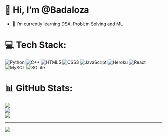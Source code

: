 # 👋 Hi, I’m @Badaloza
<!-- - 👀 I’m interested in  -->
- 🌱 I’m currently learning DSA, Problem Solving and ML
<!-- - 💞️ I’m looking to collaborate on ... -->
<!-- - 📫 How to reach me ... -->

<!-- 
# 💫 About Me:
🔭 I’m currently working on<br>👯 I’m looking to collaborate on<br>🤝 I’m looking for help with<br>🌱 I’m currently learning<br>💬 Ask me about<br>⚡ Fun fact -->


# 💻 Tech Stack:
![Python](https://img.shields.io/badge/python-3670A0?style=for-the-badge&logo=python&logoColor=ffdd54) ![C++](https://img.shields.io/badge/c++-%2300599C.svg?style=for-the-badge&logo=c%2B%2B&logoColor=white) 
![HTML5](https://img.shields.io/badge/html5-%23E34F26.svg?style=for-the-badge&logo=html5&logoColor=white) ![CSS3](https://img.shields.io/badge/css3-%231572B6.svg?style=for-the-badge&logo=css3&logoColor=white) ![JavaScript](https://img.shields.io/badge/javascript-%23323330.svg?style=for-the-badge&logo=javascript&logoColor=%23F7DF1E) ![Heroku](https://img.shields.io/badge/heroku-%23430098.svg?style=for-the-badge&logo=heroku&logoColor=white) ![React](https://img.shields.io/badge/react-%2320232a.svg?style=for-the-badge&logo=react&logoColor=%2361DAFB) 
![MySQL](https://img.shields.io/badge/mysql-%2300f.svg?style=for-the-badge&logo=mysql&logoColor=white) ![SQLite](https://img.shields.io/badge/sqlite-%2307405e.svg?style=for-the-badge&logo=sqlite&logoColor=white)

# 📊 GitHub Stats:
![](https://github-readme-stats.vercel.app/api?username=Badaloza&theme=dark&hide_border=false&include_all_commits=false&count_private=false)<br/>
![](https://github-readme-streak-stats.herokuapp.com/?user=Badaloza&theme=dark&hide_border=false)<br/>
![](https://github-readme-stats.vercel.app/api/top-langs/?username=Badaloza&theme=dark&hide_border=false&include_all_commits=false&count_private=false&layout=compact)

---
[![](https://visitcount.itsvg.in/api?id=Badaloza&icon=0&color=0)](https://visitcount.itsvg.in)


<!---
Badaloza/Badaloza is a ✨ special ✨ repository because its `README.md` (this file) appears on your GitHub profile.
You can click the Preview link to take a look at your changes.
--->
